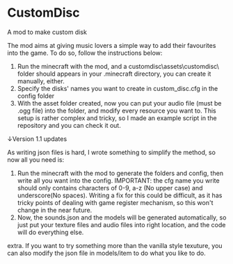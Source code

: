 # CustomDisc
A mod to make custom disk

The mod aims at giving music lovers a simple way to add their favourites into the game.
To do so, follow the instructions below:
1. Run the minecraft with the mod, and a customdisc\assets\customdisc\ folder should appears in your .minecraft directory, you can create it manually, either.
2. Specify the disks' names you want to create in custom_disc.cfg in the config folder
3. With the asset folder created, now you can put your audio file (must be .ogg file) into the folder, and modify every resource you want to.
   This setup is rather complex and tricky, so I made an example script in the repository and you can check it out.
   
   
↓Version 1.1 updates

As writing json files is hard, I wrote something to simplify the method, so now all you need is:
1. Run the minecraft with the mod to generate the folders and config, then write all you want into the config.
   IMPORTANT: the cfg name you write should only contains characters of 0-9, a-z (No upper case) and underscore(No spaces).
   Writing a fix for this could be difficult, as it has tricky points of dealing with game register mechanism, so this won't change in the near future.
2. Now, the sounds.json and the models will be generated automatically, so just put your texture files and audio files into right location, and the code will do everything else.

extra. If you want to try something more than the vanilla style texuture, you can also modify the json file in models/item to do what you like to do.
